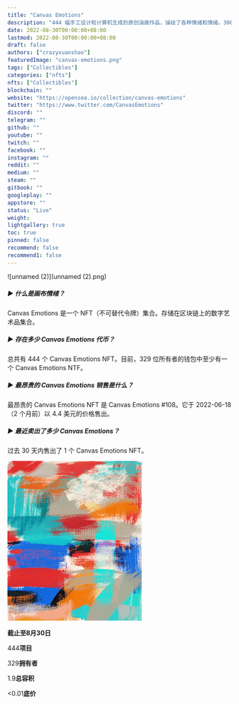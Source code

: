 ```yaml
---
title: "Canvas Emotions"
description: "444 幅手工设计和计算机生成的原创油画作品，描绘了各种情绪和情绪。300 DPI 的 4K 高质量分辨率 - 准备打印。所有者保留所有知识产权。持有者解锁对发展中基于艺术的生态系统的独家访问权。"
date: 2022-08-30T00:00:00+08:00
lastmod: 2022-08-30T00:00:00+08:00
draft: false
authors: ["crazyxuanshao"]
featuredImage: "canvas-emotions.png"
tags: ["Collectibles"]
categories: ["nfts"]
nfts: ["Collectibles"]
blockchain: ""
website: "https://opensea.io/collection/canvas-emotions"
twitter: "https://www.twitter.com/CanvasEmotions"
discord: ""
telegram: ""
github: ""
youtube: ""
twitch: ""
facebook: ""
instagram: ""
reddit: ""
medium: ""
steam: ""
gitbook: ""
googleplay: ""
appstore: ""
status: "Live"
weight: 
lightgallery: true
toc: true
pinned: false
recommend: false
recommend1: false
---
```

![unnamed (2)](unnamed (2).png)

##### ▶ 什么是画布情绪？

Canvas Emotions 是一个 NFT（不可替代令牌）集合。存储在区块链上的数字艺术品集合。

##### ▶ 存在多少 Canvas Emotions 代币？

总共有 444 个 Canvas Emotions NFT。目前，329 位所有者的钱包中至少有一个 Canvas Emotions NTF。

##### ▶ 最昂贵的 Canvas Emotions 销售是什么？

最昂贵的 Canvas Emotions NFT 是 Canvas Emotions #108。它于 2022-06-18（2 个月前）以 4.4 美元的价格售出。

##### ▶ 最近卖出了多少 Canvas Emotions？

过去 30 天内售出了 1 个 Canvas Emotions NFT。

![unnamed](unnamed.png)

**截止至8月30日**

444**项目**

329**拥有者**

1.9**总容积**

<0.01**底价**